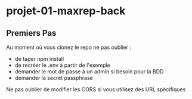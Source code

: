 # projet-01-maxrep-back

## Premiers Pas

Au moment où vous clonez le repo ne pas oublier : 

- de taper npm install
- de recréer le .env à partir de l'exemple
- demander le mot de passe à un admin si besoin pour la BDD
- demander la secret passphrase

Ne pas oublier de modifier les CORS si vous utilisez des URL spécifiques

